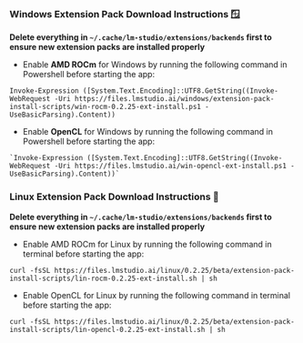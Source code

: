 ### Windows Extension Pack Download Instructions 🪟
**Delete everything in `~/.cache/lm-studio/extensions/backends` first to ensure new extension packs are installed properly**
  - Enable **AMD ROCm** for Windows by running the following command in Powershell before starting the app:
  ```
  Invoke-Expression ([System.Text.Encoding]::UTF8.GetString((Invoke-WebRequest -Uri https://files.lmstudio.ai/windows/extension-pack-install-scripts/win-rocm-0.2.25-ext-install.ps1 -  UseBasicParsing).Content))
  ```
  - Enable **OpenCL** for Windows by running the following command in Powershell before starting the app:
  ```
  `Invoke-Expression ([System.Text.Encoding]::UTF8.GetString((Invoke-WebRequest -Uri https://files.lmstudio.ai/win-opencl-ext-install.ps1 -UseBasicParsing).Content))`
  ```
### Linux Extension Pack Download Instructions 🐧
**Delete everything in `~/.cache/lm-studio/extensions/backends` first to ensure new extension packs are installed properly**
  - Enable AMD ROCm for Linux by running the following command in terminal before starting the app:
  ```
  curl -fsSL https://files.lmstudio.ai/linux/0.2.25/beta/extension-pack-install-scripts/lin-rocm-0.2.25-ext-install.sh | sh
  ```
  - Enable OpenCL for Linux by running the following command in terminal before starting the app:
  ```
  curl -fsSL https://files.lmstudio.ai/linux/0.2.25/beta/extension-pack-install-scripts/lin-opencl-0.2.25-ext-install.sh | sh
  ```
